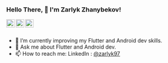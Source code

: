 ### Hello There, 👋 I'm Zarlyk Zhanybekov! 



<a href="https://www.linkedin.com/in/zarlyk-zhanybekov">
  <img align="left" alt="M.A's Linkdein" width="22px" src="https://cdn.jsdelivr.net/npm/simple-icons@v3/icons/linkedin.svg" />
</a>
<a href="https://instagram.com/zarlyk_zhanybekov">
  <img align="left" alt="M.A's Instagram" width="22px" src="https://cdn.jsdelivr.net/npm/simple-icons@v3/icons/instagram.svg" />
<a href="https://github.com/Zarlyk97">
  <img align="left" alt="M.A's Github" width="22px" src="https://cdn.jsdelivr.net/npm/simple-icons@v3/icons/github.svg" />
</a>

</a>

<br/>
<br/>


- 🌱 I’m currently improving my Flutter and Android dev skills.
- 💬 Ask me about Flutter and Android dev.
- 📫 How to reach me: LinkedIn : [@zarlyk97](https://www.linkedin.com/in/zarlyk-zhanybekov)
